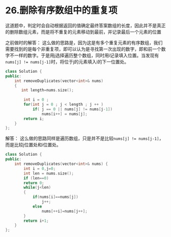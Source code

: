 # 26.删除有序数组中的重复项
这道题中，判定时会自动根据返回的值确定最终答案数组的长度，因此并不是真正的删除数组元素，而是将不重复的元素移动到最前，并记录最后一个元素的位置

之前做时的解答：
这么做的思路是，因为这是有多个重复元素的有序数组，我们需要找到的是每个非重复项，即可以认为是寻找第一次出现的数字，即和前一个数字不一样的数字。于是用j选择遍历整个数组，同时用i记录填入位置。当发现有`nums[j] != nums[j-1]`时，将位于j的元素填入i的下一位置处。

```c++
class Solution {
public:
    int removeDuplicates(vector<int>& nums) 
    {
       int length=nums.size();
        
        int i = 0 ;
        for(int j = 0 ; j < length ; j ++ )
            if( j == 0 || nums[j] != nums[j-1])
                nums[i++] = nums[j];
        return i;
    }
};
```



解答：
这么做的思路同样是遍历数组，只是并不是比较`nums[j] != nums[j-1]`，而是比较j位置处和i位置处。

```c++
class Solution {
public:
    int removeDuplicates(vector<int>& nums) {
        int i = 0,j=0;
        int len = nums.size();
        if (len==0)
        return 0;
        while(j<len)
        {
            if(nums[i]==nums[j])
                j++;
            else
                nums[++i]=nums[j++];
        }
        return i+1;
    }
};
```

